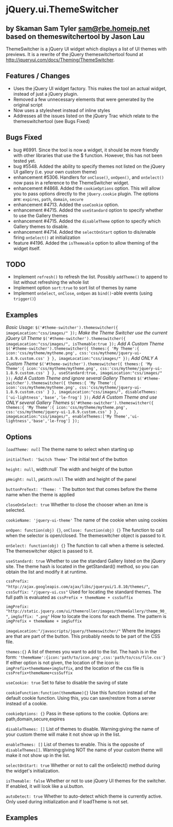 jQuery.ui.ThemeSwitcher
========================
by Skaman Sam Tyler <sam@rbe.homeip.net>
based on themeswitchertool by Jason Lau
----------------------------------------

ThemeSwitcher is a jQuery UI widget which displays a list of UI themes with previews. It is a rewrite of 
the jQuery themeswitchertool found at http://jqueryui.com/docs/Theming/ThemeSwitcher.

Features / Changes
------------------
 - Uses the jQuery UI widget factory. This makes the tool an actual widget, instead of just a jQuery plugin.
 - Removed a few unnecessary elements that were generated by the original script
 - Now uses a stylesheet instead of inline styles
 - Addresses all the issues listed on the jQuery Trac which relate to the themeswitchertool (see Bugs Fixed)

Bugs Fixed
----------
 - bug #6991. Since the tool is now a widget, it should be more friendly with other libraries that use the $ function. However, this has not been tested yet.
 - bug #5548. Added the ability to specify themes not listed on the jQuery UI gallery (i.e. your own custom theme)
 - enhancement #5306. Handlers for `onClose()`, `onOpen()`, and `onSelect()` now pass in a reference to the ThemeSwitcher widget. 
 - enhancement #4868. Added the `cookieOptions` option. This will allow you to pass options directly to the `jQuery.cookie` plugin. The options are: `expires`, `path`, `domain`, `secure`
 - enhancement #4713. Added the `useCookie` option.
 - enhancement #4715. Added the `useStandard` option to specify whether to use the Gallery themes
 - enhancement #4715. Added the `disableTheme` option to specify which Gallery themes to disable.
 - enhancement #4714. Added the `selectOnStart` option to dis/enable firing `onSelect()` at initialization
 - feature #4196. Added the `isThemeable` option to allow theming of the widget itself.

TODO
-----
- Implement `refresh()` to refresh the list. Possibly `addTheme()` to append to list without refreshing the whole list
- Implement option `sort:true` to sort list of themes by name
- Implement `onSelect`, `onClose`, `onOpen` as `bind()`-able events (using `trigger()`)

Examples
--------
*Basic Usage:*
	`$('#theme-switcher').themeswitcher({
		imageLocation:"css/images/"
	});`
*Make the Theme Switcher use the current jQuery UI Theme*
	`$('#theme-switcher').themeswitcher({
		imageLocation:"css/images/",
		isThemable:true
	});`
*Add A Custom Theme*
	`$('#theme-switcher').themeswitcher({
		themes:{
			'My Theme':{
				icon:'css/mytheme/mytheme.png',
				css:'css/mytheme/jquery-ui-1.8.9.custom.css'
			}
		},
		imageLocation:"css/images/"
	});`
*Add ONLY A Custom Theme*
	`$('#theme-switcher').themeswitcher({
		themes:{
			'My Theme':{
				icon:'css/mytheme/mytheme.png',
				css:'css/mytheme/jquery-ui-1.8.9.custom.css'
			}
		},
		useStandard:true,
		imageLocation:"css/images/"
	});`
*Add A Custom Theme and ignore several Gallery Themes*
	`$('#theme-switcher').themeswitcher({
		themes:{
			'My Theme':{
				icon:'css/mytheme/mytheme.png',
				css:'css/mytheme/jquery-ui-1.8.9.custom.css'
			}
		},
		imageLocation:"css/images/",
		disableThemes:['ui-lightness','base','le-frog']
	});`
*Add A Custom Theme and use ONLY several Gallery Themes*
	`$('#theme-switcher').themeswitcher({
		themes:{
			'My Theme':{
				icon:'css/mytheme/mytheme.png',
				css:'css/mytheme/jquery-ui-1.8.9.custom.css'
			}
		},
		imageLocation:"css/images/",
		enableThemes:['My Theme','ui-lightness','base','le-frog']
	});`


Options
--------
*`loadTheme: null`*
The theme name to select when starting up

`initialText: 'Switch Theme'`
The initial text of the button

`height: null`, width:null`
The width and height of the button

`pHeight: null`, `pWidth:null`
The width and height of the panel

`buttonPreText: 'Theme: '`
The button text that comes before the theme name when the theme is applied 

`closeOnSelect: true`
Whether to close the chooser when an itme is selected.

`cookieName: 'jquery-ui-theme'`
The name of the cookie when using cookies

`onOpen: function(obj) {}`, `onClose: function(obj) {}`
The function to call when the selector is open/closed. The themeswitcher object is passed to it.

`onSelect: function(obj) {}`
The function to call when a theme is selected. The themeswitcher object is passed to it.

`useStandard: true`
Whether to use the standard Gallery listed on the jQuery site. The theme hash is located in the getStandard() method, so you can obtain the list and modify it at runtime.

`cssPrefix: "http://ajax.googleapis.com/ajax/libs/jqueryui/1.8.10/themes/"`, `cssSuffix: "/jquery-ui.css"`
Used for locating the standard themes. The full path is evaluated as `cssPrefix + themeName + cssSuffix`

`imgPrefix: "http://static.jquery.com/ui/themeroller/images/themeGallery/theme_90_"`, `imgSuffix: ".png"`
How to locate the icons for each theme. The pattern is `imgPrefix + themeName + imgSuffix`

`imageLocation:"/javascripts/jquery/themeswitcher/"`
Where the images are that are part of the button. This probably needs to be part of the CSS file.

`themes:{}`
A list of themes you want to add to the list. The hash is in the form: `'themeName':{icon:'path/to/icon.png',css:'path/to/css/file.css'}`
If either option is not given, the location of the icon is: `imgPrefix+themeName+imgSuffix`, and the 
location of the css file is `cssPrefix+themeName+cssSuffix`

`useCookie: true`
Set to false to disable the saving of state

`cookieFunction:function(themeName){}`
Use this function instead of the default cookie function. Using this, you can save/restore from a server instead of a cookie.

`cookieOptions: {}`
Pass in these options to the cookie. Options are: path,domain,secure,expires

`disableThemes: []`
List of themes to disable. Warning:giving the name of your custom theme will make it not show up in the list.

`enableThemes: []`
List of themes to enable. This is the opposite of `disableThemes[]`. Warning:giving NOT the name of your custom theme will make it not show up in the list.

`selectOnStart: true`
Whether or not to call the onSelect() method during the widget's initialization.

`isThemable: false`
Whether or not to use jQuery UI themes for the switcher. If enabled, it will look like a ui.button.

`autoDetect: true`
Whether to auto-detect which theme is currently active. Only used during initialization and if loadTheme is not set.
	

Examples
--------